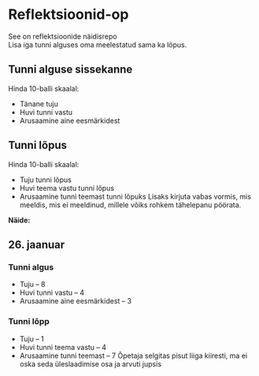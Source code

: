 # Reflektsioonid-op
See on reflektsioonide näidisrepo  
Lisa iga tunni alguses oma meelestatud sama ka lõpus.

## Tunni alguse sissekanne
Hinda 10-balli skaalal:
* Tänane tuju
* Huvi tunni vastu
* Arusaamine aine eesmärkidest

## Tunni lõpus
Hinda 10-balli skaalal:
* Tuju tunni lõpus
* Huvi teema vastu tunni lõpus
* Arusaamine tunni teemast tunni lõpuks
Lisaks kirjuta vabas vormis, mis meeldis, mis ei meeldinud, millele võiks rohkem tähelepanu pöörata.



**Näide:**
## 26. jaanuar
### Tunni algus
* Tuju – 8
* Huvi tunni vastu – 4
* Arusaamine aine eesmärkidest – 3
### Tunni lõpp
* Tuju – 1
* Huvi tunni teema vastu – 4
* Arusaamine tunni teemast – 7
Õpetaja selgitas pisut liiga kiiresti, ma ei oska seda üleslaadimise osa ja arvuti jupsis